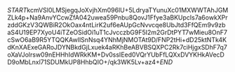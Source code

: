 $START$kcmVSl0LMSjegqJoXvjhXm096lU+5LdryaTYunuXc01MXWWTAhJGMZLk4p+Na9AnvYCcwZfA042uwea59Pnbu8QovJ1Ffye3aBKUpcIs7a6owkXPrzddGKzV3QWBiR2OkOax4ntLirK2uf6eAUpGcNvvcqe8UbJtd3FfQEm9v9zbaS4U19EP7XyoU4iTZeOSidOi1uT1cJvcczbG9F5I2m2GrDtPYT7wMieu8OnF7cSwO6aB9R5YTQQKAwIlSnNsq4YNhMjNMOTAt9D/FNP2tHi+dD25ktNTk4KdKnXAExeGARoJDYNBkdGjLxuek4aRKhBeABVBSQXPC2Rk7ciHjgxSDhF7q7oXaVJolrsw09nEHHhIdWRkKM+Dv0ssIEed0VQrYUbFfLQXxDVYKHkAVecDD9oMbLnxl71SDUMkUP8HhbQIO+/qk3WK5Lv+az4+$END$